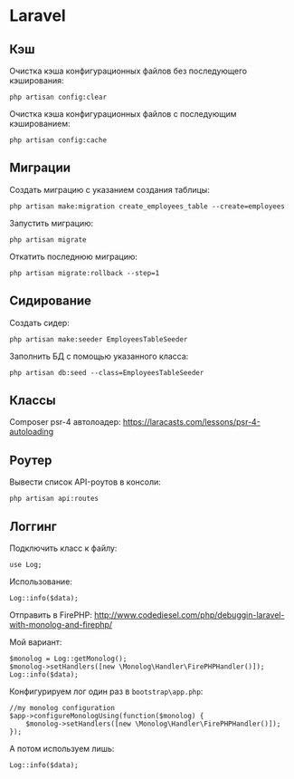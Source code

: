 # Laravel

## Кэш

Очистка кэша конфигурационных файлов без последующего кэширования:
```
php artisan config:clear
```

Очистка кэша конфигурационных файлов с последующим кэшированием:
```
php artisan config:cache
```

## Миграции

Создать миграцию с указанием создания таблицы:
```
php artisan make:migration create_employees_table --create=employees
```

Запустить миграцию:
```
php artisan migrate
```

Откатить последнюю миграцию:
```
php artisan migrate:rollback --step=1
```

## Сидирование

Создать сидер:
```
php artisan make:seeder EmployeesTableSeeder
```

Заполнить БД с помощью указанного класса:
```
php artisan db:seed --class=EmployeesTableSeeder
```

## Классы

Composer psr-4 автолоадер:
https://laracasts.com/lessons/psr-4-autoloading

## Роутер

Вывести список API-роутов в консоли:
```
php artisan api:routes
```

## Логгинг

Подключить класс к файлу:
```
use Log;
```

Использование:
```
Log::info($data);
```

Отправить в FirePHP:
http://www.codediesel.com/php/debuggin-laravel-with-monolog-and-firephp/

Мой вариант:
```
$monolog = Log::getMonolog();
$monolog->setHandlers([new \Monolog\Handler\FirePHPHandler()]);
Log::info($data);
```

Конфигурируем лог один раз в `bootstrap\app.php`:
```
//my monolog configuration
$app->configureMonologUsing(function($monolog) {
    $monolog->setHandlers([new \Monolog\Handler\FirePHPHandler()]);
});
```
А потом используем лишь:
```
Log::info($data);
```